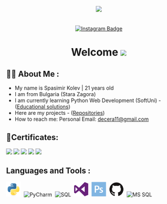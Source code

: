 <div id="header" align="center">
  <img src="https://cdn.discordapp.com/attachments/837093180783722536/1019666918602444850/laptop-illustration-2-removebg-preview.png" width="150"/>
  <div id="badges">
    <br></br>
  </a>
  <a href="https://www.instagram.com/spasimirk_8/?hl=bg">
    <img src="https://img.shields.io/badge/Instagram-critical?style=for-the-badge&logo=instagram&logoColor=white" alt="Instagram Badge"/>
  </a>
<h1 align="center" >
  Welcome
  <img src="https://media.giphy.com/media/hvRJCLFzcasrR4ia7z/giphy.gif" width="35px"/>
 </h1>
 </div>
</div>

## :man_technologist: About Me :
 - My name is Spasimir Kolev | 21 years old
 - I am from Bulgaria (Stara Zagora)
 - I am currently learning Python Web Development (SoftUni) - ([Educational solutions](https://github.com/spasimirkolev/SoftUni-Python-Web-Development))
 - Here are my projects - ([Repositories](https://github.com/spasimirkolev?tab=repositories))
 - How to reach me:  Personal Email: decera11@gmail.com

## 📑Certificates:
 <div>  
  <img src=https://github.com/spasimirkolev/spasimirkolev/assets/122892460/6e8e05d5-e2d3-47a2-8c67-d803dcfb0deb width="24%"/>
  <img src=https://github.com/spasimirkolev/spasimirkolev/assets/122892460/32bb9e8f-7cba-4bd0-b3a8-da0d5aded35a width="24%"/>
  <img src=https://github.com/spasimirkolev/spasimirkolev/assets/122892460/b7476a0b-41b1-40dd-b886-96459140270f width="24%"/>
  <img src=https://github.com/spasimirkolev/spasimirkolev/assets/122892460/8d6afceb-eb36-4d2f-b5c0-d74286960f31 width="24%"/>
  <img src=https://softuni.bg/certificates/certificates/converttoimage/186062?code=37078938 width="24%"/>
</div>

## Languages and Tools :
<div>
  <img src="https://raw.githubusercontent.com/devicons/devicon/1119b9f84c0290e0f0b38982099a2bd027a48bf1/icons/python/python-original.svg" title="Python" alt="Python" width="40" height="40"/>&nbsp;
  <img src="https://storage.caktusgroup.com/media/blog-images/logo.png" title="PyCharm" alt="PyCharm" width="40" height="40"/>&nbsp;
  <img src="https://cdn.discordapp.com/attachments/837093180783722536/1099275708079022160/pngwing.com.png" title="SQL" alt="SQL" width="40" height="40"/>&nbsp;
  <img src="https://github.com/devicons/devicon/blob/master/icons/visualstudio/visualstudio-plain.svg" title="Visual Studio" alt="VS" width="40" height="40"/>&nbsp;
  <img src="https://github.com/devicons/devicon/blob/master/icons/photoshop/photoshop-plain.svg"  title="Photoshop" alt="PS" width="40" height="40"/>&nbsp;
  <img src="https://github.com/devicons/devicon/blob/master/icons/github/github-original.svg" title="Github" alt="GITHUB" width="40" height="40"/>&nbsp;
  <img src="https://cdn.discordapp.com/attachments/837093180783722536/1099276235596640306/kisspng-logo-brand-white-font-dior-logo-5b170a9fa0dbd2.5398644215282367036589.png" title="MS SQL" alt="MS SQL" width="80" height="40"/>&nbsp;
</div>
